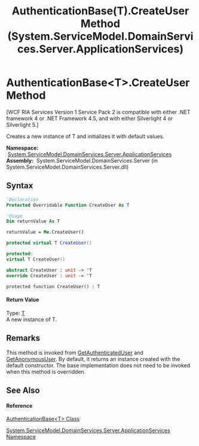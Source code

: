 ﻿---
title: AuthenticationBase(T).CreateUser Method  (System.ServiceModel.DomainServices.Server.ApplicationServices)
TOCTitle: CreateUser Method
ms:assetid: M:System.ServiceModel.DomainServices.Server.ApplicationServices.AuthenticationBase`1.CreateUser
ms:mtpsurl: https://msdn.microsoft.com/en-us/library/Ff423306(v=VS.91)
ms:contentKeyID: 28755671
ms.date: 01/27/2012
mtps_version: v=VS.91
f1_keywords:
- System.ServiceModel.DomainServices.Server.ApplicationServices.AuthenticationBase`1.CreateUser
dev_langs:
- CSharp
- JScript
- VB
- FSharp
- c++
api_location:
- System.ServiceModel.DomainServices.Server.dll
api_name:
- System.ServiceModel.DomainServices.Server.ApplicationServices.AuthenticationBase`1.CreateUser
api_type:
- Managed
topic_type:
- apiref
- kbSyntax
product_family_name: VS
ROBOTS: INDEX,FOLLOW
---

# AuthenticationBase\<T\>.CreateUser Method

\[WCF RIA Services Version 1 Service Pack 2 is compatible with either .NET framework 4 or .NET Framework 4.5, and with either Silverlight 4 or Silverlight 5.\]

Creates a new instance of T and initializes it with default values.

**Namespace:**  [System.ServiceModel.DomainServices.Server.ApplicationServices](ff422719\(v=vs.91\).md)  
**Assembly:**  System.ServiceModel.DomainServices.Server (in System.ServiceModel.DomainServices.Server.dll)

## Syntax

``` vb
'Declaration
Protected Overridable Function CreateUser As T
```

``` vb
'Usage
Dim returnValue As T

returnValue = Me.CreateUser()
```

``` csharp
protected virtual T CreateUser()
```

``` c++
protected:
virtual T CreateUser()
```

``` fsharp
abstract CreateUser : unit -> 'T 
override CreateUser : unit -> 'T 
```

``` jscript
protected function CreateUser() : T
```

#### Return Value

Type: [T](ff422449\(v=vs.91\).md)  
A new instance of T.  

## Remarks

This method is invoked from [GetAuthenticatedUser](https://msdn.microsoft.com/en-us/library/m:system.servicemodel.domainservices.server.applicationservices.authenticationbase%601.getauthenticateduser\(system.security.principal.iprincipal\)\(v=VS.91\)) and [GetAnonymousUser](ff422622\(v=vs.91\).md). By default, it returns an instance created with the default constructor. The base implementation does not need to be invoked when this method is overridden.

## See Also

#### Reference

[AuthenticationBase\<T\> Class](ff422449\(v=vs.91\).md)

[System.ServiceModel.DomainServices.Server.ApplicationServices Namespace](ff422719\(v=vs.91\).md)


